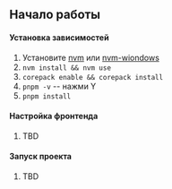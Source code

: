 ## Начало работы

#### Установка зависимостей
1. Установите [nvm](https://github.com/nvm-sh/nvm) или [nvm-wiondows](https://github.com/coreybutler/nvm-windows)
2. `nvm install && nvm use`
3. `corepack enable && corepack install`
4. `pnpm -v` -- нажми Y
5. `pnpm install`

#### Настройка фронтенда
1. TBD

#### Запуск проекта
1. TBD